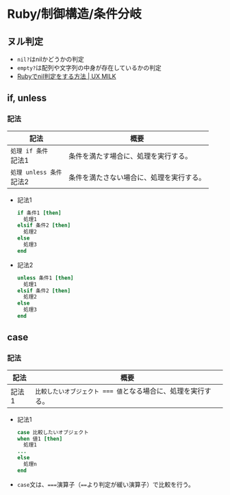 # Ruby/制御構造/条件分岐

## ヌル判定

- `nil?`はnilかどうかの判定
- `empty?`は配列や文字列の中身が存在しているかの判定
- [Rubyでnil判定をする方法 | UX MILK](https://uxmilk.jp/22595)

## if, unless

### 記法

| 記法                          | 概要                                     |
| ----------------------------- | ---------------------------------------- |
| `処理 if 条件`<br />記法1     | 条件を満たす場合に、処理を実行する。     |
| `処理 unless 条件`<br />記法2 | 条件を満たさない場合に、処理を実行する。 |

- 記法1

  ```ruby
  if 条件1 [then]
    処理1
  elsif 条件2 [then]
    処理2
  else
    処理3
  end
  ```

- 記法2

  ```ruby
  unless 条件1 [then]
    処理1
  elsif 条件2 [then]
    処理2
  else
    処理3
  end
  ```

## case

### 記法

| 記法  | 概要                                                         |
| ----- | ------------------------------------------------------------ |
| 記法1 | `比較したいオブジェクト === 値`となる場合に、処理を実行する。 |

- 記法1

  ```ruby
  case 比較したいオブジェクト
  when 値1 [then]
    処理1
  ...
  else 
    処理n
  end
  ```

- `case`文は、`===`演算子（`==`より判定が緩い演算子）で比較を行う。

